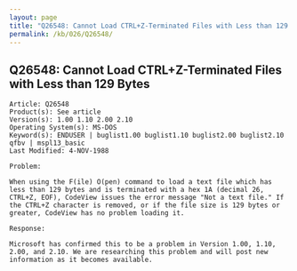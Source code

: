 ```yaml
---
layout: page
title: "Q26548: Cannot Load CTRL+Z-Terminated Files with Less than 129 Bytes"
permalink: /kb/026/Q26548/
---
```


## Q26548: Cannot Load CTRL+Z-Terminated Files with Less than 129 Bytes

	Article: Q26548
	Product(s): See article
	Version(s): 1.00 1.10 2.00 2.10
	Operating System(s): MS-DOS
	Keyword(s): ENDUSER | buglist1.00 buglist1.10 buglist2.00 buglist2.10 qfbv | mspl13_basic
	Last Modified: 4-NOV-1988
	
	Problem:
	
	When using the F(ile) O(pen) command to load a text file which has
	less than 129 bytes and is terminated with a hex 1A (decimal 26,
	CTRL+Z, EOF), CodeView issues the error message "Not a text file." If
	the CTRL+Z character is removed, or if the file size is 129 bytes or
	greater, CodeView has no problem loading it.
	
	Response:
	
	Microsoft has confirmed this to be a problem in Version 1.00, 1.10,
	2.00, and 2.10. We are researching this problem and will post new
	information as it becomes available.
